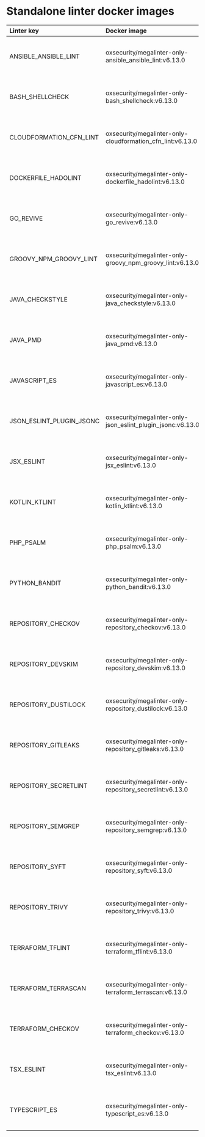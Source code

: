 # Standalone linter docker images

| Linter key               | Docker image                                                |                                                               Size                                                               |
|:-------------------------|:------------------------------------------------------------|:--------------------------------------------------------------------------------------------------------------------------------:|
| ANSIBLE_ANSIBLE_LINT     | oxsecurity/megalinter-only-ansible_ansible_lint:v6.13.0     |   ![Docker Image Size (tag)](https://img.shields.io/docker/image-size/oxsecurity/megalinter-only-ansible_ansible_lint/v6.13.0)   |
| BASH_SHELLCHECK          | oxsecurity/megalinter-only-bash_shellcheck:v6.13.0          |     ![Docker Image Size (tag)](https://img.shields.io/docker/image-size/oxsecurity/megalinter-only-bash_shellcheck/v6.13.0)      |
| CLOUDFORMATION_CFN_LINT  | oxsecurity/megalinter-only-cloudformation_cfn_lint:v6.13.0  | ![Docker Image Size (tag)](https://img.shields.io/docker/image-size/oxsecurity/megalinter-only-cloudformation_cfn_lint/v6.13.0)  |
| DOCKERFILE_HADOLINT      | oxsecurity/megalinter-only-dockerfile_hadolint:v6.13.0      |   ![Docker Image Size (tag)](https://img.shields.io/docker/image-size/oxsecurity/megalinter-only-dockerfile_hadolint/v6.13.0)    |
| GO_REVIVE                | oxsecurity/megalinter-only-go_revive:v6.13.0                |        ![Docker Image Size (tag)](https://img.shields.io/docker/image-size/oxsecurity/megalinter-only-go_revive/v6.13.0)         |
| GROOVY_NPM_GROOVY_LINT   | oxsecurity/megalinter-only-groovy_npm_groovy_lint:v6.13.0   |  ![Docker Image Size (tag)](https://img.shields.io/docker/image-size/oxsecurity/megalinter-only-groovy_npm_groovy_lint/v6.13.0)  |
| JAVA_CHECKSTYLE          | oxsecurity/megalinter-only-java_checkstyle:v6.13.0          |     ![Docker Image Size (tag)](https://img.shields.io/docker/image-size/oxsecurity/megalinter-only-java_checkstyle/v6.13.0)      |
| JAVA_PMD                 | oxsecurity/megalinter-only-java_pmd:v6.13.0                 |         ![Docker Image Size (tag)](https://img.shields.io/docker/image-size/oxsecurity/megalinter-only-java_pmd/v6.13.0)         |
| JAVASCRIPT_ES            | oxsecurity/megalinter-only-javascript_es:v6.13.0            |      ![Docker Image Size (tag)](https://img.shields.io/docker/image-size/oxsecurity/megalinter-only-javascript_es/v6.13.0)       |
| JSON_ESLINT_PLUGIN_JSONC | oxsecurity/megalinter-only-json_eslint_plugin_jsonc:v6.13.0 | ![Docker Image Size (tag)](https://img.shields.io/docker/image-size/oxsecurity/megalinter-only-json_eslint_plugin_jsonc/v6.13.0) |
| JSX_ESLINT               | oxsecurity/megalinter-only-jsx_eslint:v6.13.0               |        ![Docker Image Size (tag)](https://img.shields.io/docker/image-size/oxsecurity/megalinter-only-jsx_eslint/v6.13.0)        |
| KOTLIN_KTLINT            | oxsecurity/megalinter-only-kotlin_ktlint:v6.13.0            |      ![Docker Image Size (tag)](https://img.shields.io/docker/image-size/oxsecurity/megalinter-only-kotlin_ktlint/v6.13.0)       |
| PHP_PSALM                | oxsecurity/megalinter-only-php_psalm:v6.13.0                |        ![Docker Image Size (tag)](https://img.shields.io/docker/image-size/oxsecurity/megalinter-only-php_psalm/v6.13.0)         |
| PYTHON_BANDIT            | oxsecurity/megalinter-only-python_bandit:v6.13.0            |      ![Docker Image Size (tag)](https://img.shields.io/docker/image-size/oxsecurity/megalinter-only-python_bandit/v6.13.0)       |
| REPOSITORY_CHECKOV       | oxsecurity/megalinter-only-repository_checkov:v6.13.0       |    ![Docker Image Size (tag)](https://img.shields.io/docker/image-size/oxsecurity/megalinter-only-repository_checkov/v6.13.0)    |
| REPOSITORY_DEVSKIM       | oxsecurity/megalinter-only-repository_devskim:v6.13.0       |    ![Docker Image Size (tag)](https://img.shields.io/docker/image-size/oxsecurity/megalinter-only-repository_devskim/v6.13.0)    |
| REPOSITORY_DUSTILOCK     | oxsecurity/megalinter-only-repository_dustilock:v6.13.0     |   ![Docker Image Size (tag)](https://img.shields.io/docker/image-size/oxsecurity/megalinter-only-repository_dustilock/v6.13.0)   |
| REPOSITORY_GITLEAKS      | oxsecurity/megalinter-only-repository_gitleaks:v6.13.0      |   ![Docker Image Size (tag)](https://img.shields.io/docker/image-size/oxsecurity/megalinter-only-repository_gitleaks/v6.13.0)    |
| REPOSITORY_SECRETLINT    | oxsecurity/megalinter-only-repository_secretlint:v6.13.0    |  ![Docker Image Size (tag)](https://img.shields.io/docker/image-size/oxsecurity/megalinter-only-repository_secretlint/v6.13.0)   |
| REPOSITORY_SEMGREP       | oxsecurity/megalinter-only-repository_semgrep:v6.13.0       |    ![Docker Image Size (tag)](https://img.shields.io/docker/image-size/oxsecurity/megalinter-only-repository_semgrep/v6.13.0)    |
| REPOSITORY_SYFT          | oxsecurity/megalinter-only-repository_syft:v6.13.0          |     ![Docker Image Size (tag)](https://img.shields.io/docker/image-size/oxsecurity/megalinter-only-repository_syft/v6.13.0)      |
| REPOSITORY_TRIVY         | oxsecurity/megalinter-only-repository_trivy:v6.13.0         |     ![Docker Image Size (tag)](https://img.shields.io/docker/image-size/oxsecurity/megalinter-only-repository_trivy/v6.13.0)     |
| TERRAFORM_TFLINT         | oxsecurity/megalinter-only-terraform_tflint:v6.13.0         |     ![Docker Image Size (tag)](https://img.shields.io/docker/image-size/oxsecurity/megalinter-only-terraform_tflint/v6.13.0)     |
| TERRAFORM_TERRASCAN      | oxsecurity/megalinter-only-terraform_terrascan:v6.13.0      |   ![Docker Image Size (tag)](https://img.shields.io/docker/image-size/oxsecurity/megalinter-only-terraform_terrascan/v6.13.0)    |
| TERRAFORM_CHECKOV        | oxsecurity/megalinter-only-terraform_checkov:v6.13.0        |    ![Docker Image Size (tag)](https://img.shields.io/docker/image-size/oxsecurity/megalinter-only-terraform_checkov/v6.13.0)     |
| TSX_ESLINT               | oxsecurity/megalinter-only-tsx_eslint:v6.13.0               |        ![Docker Image Size (tag)](https://img.shields.io/docker/image-size/oxsecurity/megalinter-only-tsx_eslint/v6.13.0)        |
| TYPESCRIPT_ES            | oxsecurity/megalinter-only-typescript_es:v6.13.0            |      ![Docker Image Size (tag)](https://img.shields.io/docker/image-size/oxsecurity/megalinter-only-typescript_es/v6.13.0)       |


